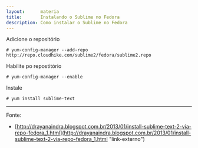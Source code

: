 ```yaml
---
layout:      materia
title:       Instalando o Sublime no Fedora
description: Como instalar o Sublime no Fedora
---
```



Adicione o repositório
	
	# yum-config-manager --add-repo http://repo.cloudhike.com/sublime2/fedora/sublime2.repo

Habilite po repostitório

	# yum-config-manager --enable

Instale
	
	# yum install sublime-text



<hr>
Fonte:

- [http://drayanaindra.blogspot.com.br/2013/01/install-sublime-text-2-via-repo-fedora_1.html](http://drayanaindra.blogspot.com.br/2013/01/install-sublime-text-2-via-repo-fedora_1.html "link-externo")